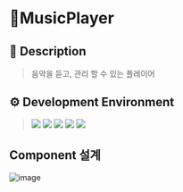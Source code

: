 # :musical_note:MusicPlayer
## 📌 Description
> 음악을 듣고, 관리 할 수 있는 플레이어  

## ⚙️ Development Environment
> <img src="https://img.shields.io/badge/npm 8.5.5-CB3837?style=for-the-badge&logo=npm&logoColor=white">
> <img src="https://img.shields.io/badge/JavaScript 8.5.5-F7DF1E?style=for-the-badge&logo=JavaScript&logoColor=white">
> <img src="https://img.shields.io/badge/Vue.js 2.6.10 -4FC08D?style=for-the-badge&logo=JavaScript&logoColor=white">
> <img src="https://img.shields.io/badge/Webpack 5.73.0-8DD6F9?style=for-the-badge&logo=Webpack&logoColor=white">
> <img src="https://img.shields.io/badge/ESLint 5.16.0-4B32C3?style=for-the-badge&logo=ESLint&logoColor=white">

## Component 설계
![image](https://user-images.githubusercontent.com/85140461/180394123-ca990c94-89b1-43f4-bf83-dfd0855b9d05.png)
